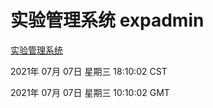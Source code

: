 # 实验管理系统 expadmin
[实验管理系统](http://59.174.26.185:56808/expadmin-782313d2-e1b1-4ea7-932e-3a55e6a1a4d0/)

2021年 07月 07日 星期三 18:10:02 CST

2021年 07月 07日 星期三 10:10:02 GMT
